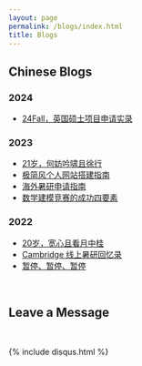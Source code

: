 ```yaml
---
layout: page
permalink: /blogs/index.html
title: Blogs
---
```


## Chinese Blogs

### 2024

- [24Fall，英国硕士项目申请实录](https://xinwu74.github.io/blogs/24fall/)

### 2023

- [21岁，何妨吟啸且徐行](https://xinwu74.github.io/blogs/21yrs)<br>
- [极简风个人网站搭建指南](https://xinwu74.github.io/blogs/web)<br>
- [海外暑研申请指南](https://xinwu74.github.io/blogs/summer-res)<br>
- [数学建模竞赛的成功四要素](https://xinwu74.github.io/blogs/team2023)

### 2022

- [20岁，宽心且看月中桂](https://xinwu74.github.io/blogs/20yrs)<br>
- [Cambridge 线上暑研回忆录](https://xinwu74.github.io/blogs/cambridge/)<br>
- [暂停、暂停、暂停](https://xinwu74.github.io/blogs/stop/)

<!-- ### 2021

- [19岁，山高路亦远](https://caihanlin.com/blogs/19yrs)<br>
- [星野学社实习回忆录](https://caihanlin.com/blogs/star)

### 2020

- [18岁，缓慢受锤的黄金年代](https://caihanlin.com/blogs/18yrs)<br>
- [本科博客，笔记，回忆录](https://mieclance.club/) -->

<br>

## Leave a Message

<br>

{% include disqus.html %} 

<br>

<!-- ## Web Star History

[Leave a star if you like it 🥰](https://github.com/GuangLun2000/GuangLun2000.github.io)

[![Star History Chart](https://api.star-history.com/svg?repos=GuangLun2000/GuangLun2000.github.io&type=Date)](https://star-history.com/#GuangLun2000/GuangLun2000.github.io&Date)

<br> -->
